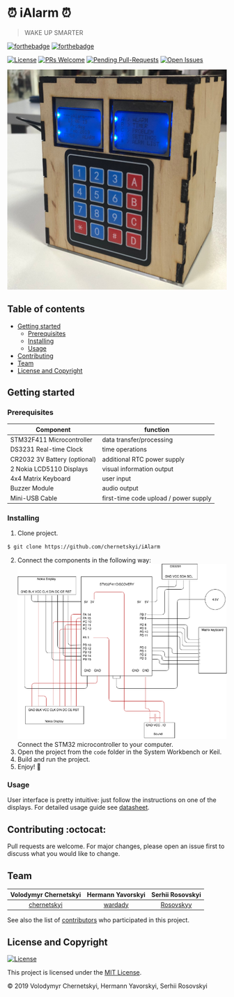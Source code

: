 #  :alarm_clock: iAlarm  :alarm_clock:
> WAKE UP SMARTER

[![forthebadge](https://forthebadge.com/images/badges/made-with-c.svg)](https://forthebadge.com)
[![forthebadge](https://forthebadge.com/images/badges/built-with-love.svg)](https://forthebadge.com)

[![License](http://img.shields.io/:license-mit-blue.svg?style=flat-square)](http://badges.mit-license.org) 
[![PRs Welcome](https://img.shields.io/badge/PRs-welcome-brightgreen.svg?style=flat-square)](http://makeapullrequest.com)
[![Pending Pull-Requests](http://githubbadges.herokuapp.com/chernetskyi/iAlarm/pulls.svg?style=flat-square)](https://github.com/chernetskyi/iAlarm/pulls)
[![Open Issues](http://githubbadges.herokuapp.com/chernetskyi/iAlarm/issues.svg?style=flat-square)](https://github.com/chernetskyi/iAlarm/issues)

<img src="iAlarm.JPG" alt="alarm picture" width=600>

## Table of contents
 - [Getting started](#getting-started)
   - [Prerequisites](#prerequisites)
   - [Installing](#installing)
   - [Usage](#usage)
 - [Contributing](#contributing)
 - [Team](#team)
 - [License and Copyright](license-and-copyright)

## Getting started

### Prerequisites
| **Component**                 | **function**                            |
|------------------------------	|---------------------------------------	|
| STM32F411 Microcontroller    	| data transfer/processing              	|
| DS3231 Real-time Clock       	| time operations                       	|
| CR2032 3V Battery (optional) 	| additional RTC power supply           	|
| 2 Nokia LCD5110 Displays     	| visual information output             	|
| 4x4 Matrix Keyboard          	| user input                            	|
| Buzzer Module                	| audio output                          	|
| Mini-USB Cable               	| first-time code upload / power supply 	|
  
### Installing
  1. Clone project.
  ```bash
  $ git clone https://github.com/chernetskyi/iAlarm  
  ```
  2. Connect the components in the following way: <img src="scheme.png" alt="connection scheme" width=600> Connect the STM32 microcontroller to your computer.
  3. Open the project from the `code` folder in the System Workbench or Keil.
  4. Build and run the project.
  5. Enjoy! :tada:

### Usage 
User interface is pretty intuitive: just follow the instructions on one of the displays. For detailed usage guide see [datasheet](iAlarmDataSheet.pdf).

## Contributing :octocat:
Pull requests are welcome. For major changes, please open an issue first to discuss what you would like to change.

## Team
| **Volodymyr Chernetskyi** | **Hermann Yavorskyi** | **Serhii Rosovskyi** |
| :---: |:---:| :---:|
| [chernetskyi](https://github.com/chernetskyi) | [wardady](https://github.com/wardady) | [Rosovskyy](https://github.com/Rosovskyy) |

See also the list of [contributors](https://github.com/chernetskyi/iAlarm/contributors) who participated in this project.

## License and Copyright
[![License](http://img.shields.io/:license-mit-blue.svg?style=flat-square)](http://badges.mit-license.org) 

This project is licensed under the [MIT License](https://choosealicense.com/licenses/mit/).

© 2019 Volodymyr Chernetskyi, Hermann Yavorskyi, Serhii Rosovskyi
 
